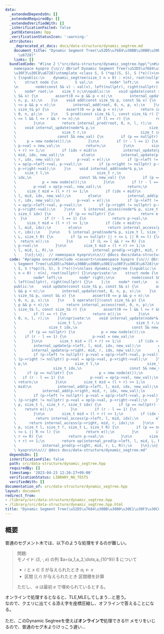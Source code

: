 ```yaml
---
data:
  _extendedDependsOn: []
  _extendedRequiredBy: []
  _extendedVerifiedWith: []
  _isVerificationFailed: false
  _pathExtension: hpp
  _verificationStatusIcon: ':warning:'
  attributes:
    _deprecated_at_docs: docs/data-structure/dynamic_segtree.md
    document_title: "Dynamic Segment Tree(\u52D5\u7684\u30BB\u30B0\u30E1\u30F3\u30C8\
      \u6728)"
    links: []
  bundledCode: "#line 2 \"src/data-structure/dynamic_segtree.hpp\"\n#include <cassert>\n\
    namespace kyopro {\n/// @brief Dynamic Segment Tree(\u52D5\u7684\u30BB\u30B0\u30E1\
    \u30F3\u30C8\u6728)\ntemplate <class S, S (*op)(S, S), S (*e)()>\nclass dynamic_segtree\
    \ {\npublic:\n    dynamic_segtree(size_t n = 0) : n(n), root(nullptr) {}\n\nprivate:\n\
    \    struct node {\n        S val;\n        node* left;\n        node* right;\n\
    \n        node(const S& v) : val(v), left(nullptr), right(nullptr) {}\n    };\n\
    \    node* root;\n    size_t n;\n\npublic:\n    void update(const size_t& p, const\
    \ S& x) {\n        assert(0 <= p && p < n);\n        internal_update(root, 0,\
    \ n, p, x);\n    }\n    void add(const size_t& p, const S& x) {\n        assert(0\
    \ <= p && p < n);\n        internal_add(root, 0, n, p, x);\n    }\n    S operator[](const\
    \ size_t& p) {\n        assert(0 <= p && p < n);\n        return internal_access(root,\
    \ 0, n, p);\n    }\n    S prod(const size_t& l, const size_t& r) {\n        assert(0\
    \ <= l && l <= r && r <= n);\n        if (l == r) {\n            return e();\n\
    \        }\n\n        return internal_prod(root, 0, n, l, r);\n    }\n\nprivate:\n\
    \    void internal_update(node*& p,\n                         size_t l,\n    \
    \                     size_t r,\n                         size_t idx,\n      \
    \                   const S& new_val) {\n        if (p == nullptr) {\n       \
    \     p = new node(e());\n        }\n\n        if (r - l == 1) {\n           \
    \ p->val = new_val;\n            return;\n        }\n\n        size_t mid = (l\
    \ + r) >> 1;\n        if (idx < mid)\n            internal_update(p->left, l,\
    \ mid, idx, new_val);\n        else\n            internal_update(p->right, mid,\
    \ r, idx, new_val);\n        p->val = e();\n        if (p->left != nullptr) p->val\
    \ = op(p->left->val, p->val);\n        if (p->right != nullptr) p->val = op(p->val,\
    \ p->right->val);\n    }\n    void internal_add(node*& p,\n                  \
    \    size_t l,\n                      size_t r,\n                      size_t\
    \ idx,\n                      const S& new_val) {\n        if (p == nullptr) {\n\
    \            p = new node(e());\n        }\n\n        if (r - l == 1) {\n    \
    \        p->val = op(p->val, new_val);\n            return;\n        }\n\n   \
    \     size_t mid = (l + r) >> 1;\n        if (idx < mid)\n            internal_add(p->left,\
    \ l, mid, idx, new_val);\n        else\n            internal_add(p->right, mid,\
    \ r, idx, new_val);\n        p->val = e();\n        if (p->left != nullptr) p->val\
    \ = op(p->left->val, p->val);\n        if (p->right != nullptr) p->val = op(p->val,\
    \ p->right->val);\n    }\n\n    S internal_access(node*& p, size_t l, size_t r,\
    \ size_t idx) {\n        if (p == nullptr) {\n            return e();\n      \
    \  }\n        if (r - l == 1) {\n            return p->val;\n        }\n\n   \
    \     size_t mid = (l + r) >> 1;\n        if (idx < mid)\n            return internal_access(p->left,\
    \ l, mid, idx);\n        else\n            return internal_access(p->right, mid,\
    \ r, idx);\n    }\n\n    S internal_prod(node*& p, size_t l, size_t r, size_t\
    \ L, size_t R) {\n        if (p == nullptr || r <= L || R <= l) {\n          \
    \  return e();\n        }\n        if (L <= l && r <= R) {\n            return\
    \ p->val;\n        }\n\n        size_t mid = (l + r) >> 1;\n        return op(internal_prod(p->left,\
    \ l, mid, L, R),\n                  internal_prod(p->right, mid, r, L, R));\n\
    \    }\n};\n};  // namespace kyopro\n\n/// @docs docs/data-structure/dynamic_segtree.md\n"
  code: "#pragma once\n#include <cassert>\nnamespace kyopro {\n/// @brief Dynamic\
    \ Segment Tree(\u52D5\u7684\u30BB\u30B0\u30E1\u30F3\u30C8\u6728)\ntemplate <class\
    \ S, S (*op)(S, S), S (*e)()>\nclass dynamic_segtree {\npublic:\n    dynamic_segtree(size_t\
    \ n = 0) : n(n), root(nullptr) {}\n\nprivate:\n    struct node {\n        S val;\n\
    \        node* left;\n        node* right;\n\n        node(const S& v) : val(v),\
    \ left(nullptr), right(nullptr) {}\n    };\n    node* root;\n    size_t n;\n\n\
    public:\n    void update(const size_t& p, const S& x) {\n        assert(0 <= p\
    \ && p < n);\n        internal_update(root, 0, n, p, x);\n    }\n    void add(const\
    \ size_t& p, const S& x) {\n        assert(0 <= p && p < n);\n        internal_add(root,\
    \ 0, n, p, x);\n    }\n    S operator[](const size_t& p) {\n        assert(0 <=\
    \ p && p < n);\n        return internal_access(root, 0, n, p);\n    }\n    S prod(const\
    \ size_t& l, const size_t& r) {\n        assert(0 <= l && l <= r && r <= n);\n\
    \        if (l == r) {\n            return e();\n        }\n\n        return internal_prod(root,\
    \ 0, n, l, r);\n    }\n\nprivate:\n    void internal_update(node*& p,\n      \
    \                   size_t l,\n                         size_t r,\n          \
    \               size_t idx,\n                         const S& new_val) {\n  \
    \      if (p == nullptr) {\n            p = new node(e());\n        }\n\n    \
    \    if (r - l == 1) {\n            p->val = new_val;\n            return;\n \
    \       }\n\n        size_t mid = (l + r) >> 1;\n        if (idx < mid)\n    \
    \        internal_update(p->left, l, mid, idx, new_val);\n        else\n     \
    \       internal_update(p->right, mid, r, idx, new_val);\n        p->val = e();\n\
    \        if (p->left != nullptr) p->val = op(p->left->val, p->val);\n        if\
    \ (p->right != nullptr) p->val = op(p->val, p->right->val);\n    }\n    void internal_add(node*&\
    \ p,\n                      size_t l,\n                      size_t r,\n     \
    \                 size_t idx,\n                      const S& new_val) {\n   \
    \     if (p == nullptr) {\n            p = new node(e());\n        }\n\n     \
    \   if (r - l == 1) {\n            p->val = op(p->val, new_val);\n           \
    \ return;\n        }\n\n        size_t mid = (l + r) >> 1;\n        if (idx <\
    \ mid)\n            internal_add(p->left, l, mid, idx, new_val);\n        else\n\
    \            internal_add(p->right, mid, r, idx, new_val);\n        p->val = e();\n\
    \        if (p->left != nullptr) p->val = op(p->left->val, p->val);\n        if\
    \ (p->right != nullptr) p->val = op(p->val, p->right->val);\n    }\n\n    S internal_access(node*&\
    \ p, size_t l, size_t r, size_t idx) {\n        if (p == nullptr) {\n        \
    \    return e();\n        }\n        if (r - l == 1) {\n            return p->val;\n\
    \        }\n\n        size_t mid = (l + r) >> 1;\n        if (idx < mid)\n   \
    \         return internal_access(p->left, l, mid, idx);\n        else\n      \
    \      return internal_access(p->right, mid, r, idx);\n    }\n\n    S internal_prod(node*&\
    \ p, size_t l, size_t r, size_t L, size_t R) {\n        if (p == nullptr || r\
    \ <= L || R <= l) {\n            return e();\n        }\n        if (L <= l &&\
    \ r <= R) {\n            return p->val;\n        }\n\n        size_t mid = (l\
    \ + r) >> 1;\n        return op(internal_prod(p->left, l, mid, L, R),\n      \
    \            internal_prod(p->right, mid, r, L, R));\n    }\n};\n};  // namespace\
    \ kyopro\n\n/// @docs docs/data-structure/dynamic_segtree.md"
  dependsOn: []
  isVerificationFile: false
  path: src/data-structure/dynamic_segtree.hpp
  requiredBy: []
  timestamp: '2023-04-23 12:26:27+09:00'
  verificationStatus: LIBRARY_NO_TESTS
  verifiedWith: []
documentation_of: src/data-structure/dynamic_segtree.hpp
layout: document
redirect_from:
- /library/src/data-structure/dynamic_segtree.hpp
- /library/src/data-structure/dynamic_segtree.hpp.html
title: "Dynamic Segment Tree(\u52D5\u7684\u30BB\u30B0\u30E1\u30F3\u30C8\u6728)"
---
```

## 概要
普通のセグメント木では、以下のような処理をするのが難しい。

> 問題:\
> モノイド $(S,\cdot,e)$ の列 $a=(a_1,a_2,\dots,a_{10^9}) $ について
>    - $i$ と $x\in S$ が与えられたとき $a_i\leftarrow x$
>    - 区間 $[l,r)$ が与えられたとき 区間積を計算
>
> ただし、 $a$ は最初 $e$ で埋められているとする。

オンラインで処理するとなると、TLE,MLEしてしまう...と思う。\
なので、クエリに出てくる添え字を座標圧縮し、オフラインで答えることになる。
\
\
ただ、このDynamic Segtreeを使えば**オンラインで**処理できる!!!
メモリをいじるので、普通のセグ木よりけっこう遅い...